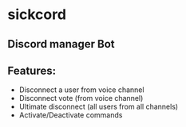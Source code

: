 # sickcord
## Discord manager Bot
## Features:
- Disconnect a user from voice channel
- Disconnect vote (from voice channel)
- Ultimate disconnect (all users from all channels)
- Activate/Deactivate commands
